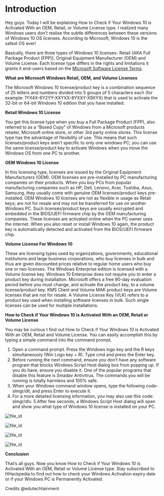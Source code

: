 # Introduction 

Hey guys. Today I will be explaining How to Check if Your Windows 10 is Activated With an OEM, Retail, or Volume License type. I realized many Windows users don’t realise the subtle differences between these versions of Windows 10 OS licenses. According to Microsoft, Windows 10 is the safest OS ever!

Basically, there are three types of Windows 10 licenses- Retail (AKA Full Package Product (FPP)), Original Equipment Manufacturer (OEM) and Volume License. Each license type differs in the rights and limitations it grants it end-users based on the [Microsoft Software License Terms](https://www.microsoft.com/en-us/useterms).

**What are Microsoft Windows Retail, OEM, and Volume Licenses**

The Microsoft Windows 10 license/product key is a combination sequence of 25 letters and numbers divided into 5 groups of 5 characters each (for example: 1YX4X-6Y2YY-XXYXX-8YXXY-X9XYX) that is used to activate the 32-bit or 64-bit Windows 10 edition that you have installed.

**Retail Windows 10 License**

You get this license type when you buy a Full Package Product (FPP), also referred to as a “Boxed Copy” of Windows from a Microsoft products retailer, Microsoft online store, or other 3rd party online stores. This license type has the advantage of flexibility of use. This means that such licenses/product keys aren’t specific to only one windows PC; you can use the same license/product key to activate Windows when you move the Windows OS from one PC to another.

**OEM Windows 10 License**

In this licensing type, licenses are issued by the Original Equipment Manufacturers (OEM). OEM licenses are pre-installed by PC manufacturing companies on their products. When you buy PCs from popular manufacturing companies such as HP, Dell, Lenovo, Acer, Toshiba, Asus, Samsung, they usually come with genuine OEM licenses/product keys pre-installed. OEM Windows 10 licenses are not as flexible in usage as Retail keys; are not for resale and may not be transferred for use on another Windows PC.
Such licenses/product keys are usually encrypted and embedded in the BIOS/UEFI firmware chip by the OEM manufacturing companies. These licenses are activated online when the PC owner uses the internet. When you also reset or install Windows 10 again, the product key is automatically detected and activated from the BIOS/UEFI firmware chip.

**Volume License For Windows 10**

These are licensing types used by organizations, governments, educational institutions and large business corporations, who buy licenses in bulk and thus are given discounted prices relative to regular home users who buy one or two licenses.
The Windows Enterprise edition is licensed with a Volume license key. Windows 10 Enterprise does not require you to enter a product key during installation. Microsoft offers a free 90-day evaluation period before you must change, and activate the product key, to a volume license/product key. KMS Client and Volume MAK product keys are Volume licenses that are not for resale. A Volume License Key (VLK) refers to a product key used when installing software licenses in bulk. Such single licenses can be used for multiple installations.

**How to Check if Your Windows 10 is Activated With an OEM, Retail or Volume License**

You may be curious t find out How to Check if Your Windows 10 is Activated With an OEM, Retail and Volume License. You can easily accomplish this by typing a simple command into the command prompt.

1. Open a command prompt. Press the Windows logo key and the R keys simultaneously (Win Logo key + R). Type cmd and press the Enter key.
2. Before running the next command, ensure you don’t have any software program that blocks Windows Script Host dialog box from popping up. If you do have, ensure you disable it. One of the popular programs that disable this feature is Smadav Antivitrus. The commands you will be running is totally harmless and 100% safe.
3. When your Windows command window opens, type the following code- slmgr/dli, and press Enter to execute it.
4. For a more detailed licensing information, you may also use this code: slmgr/dlv.
5.After few seconds, a Windows Script Host dialog will open and show you what type of Windows 10 license is installed on your PC.

![file_id](https://edutechtainment.com/wp-content/uploads/2020/12/License-1.jpg)

![file_id](https://edutechtainment.com/wp-content/uploads/2020/12/License-2-700x341.jpg)

![file_id](https://edutechtainment.com/wp-content/uploads/2020/12/License-3.jpg)

![file_id](https://edutechtainment.com/wp-content/uploads/2020/12/License-4-700x407.jpg)

**Conclusion**

That’s all guys. Now you know How to Check if Your Windows 10 is Activated With an OEM, Retail or Volume License type. Stay subscribed to HHackpedia to find out how to check your Windows Activation expiry date or if your Windows PC is Permanently Activated.

Credits @edutechtainment

